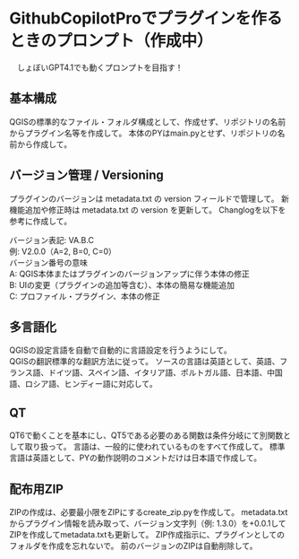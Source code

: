 # GithubCopilotProでプラグインを作るときのプロンプト（作成中）
　しょぼいGPT4.1でも動くプロンプトを目指す！

## 基本構成
QGISの標準的なファイル・フォルダ構成として、作成せず、リポジトリの名前からプラグイン名等を作成して。
本体のPYはmain.pyとせず、リポジトリの名前から作成して。

## バージョン管理 / Versioning
プラグインのバージョンは metadata.txt の version フィールドで管理して。
新機能追加や修正時は metadata.txt の version を更新して。
Changlogを以下を参考に作成して。

バージョン表記: VA.B.C  
例: V2.0.0（A=2, B=0, C=0）  
バージョン番号の意味  
A: QGIS本体またはプラグインのバージョンアップに伴う本体の修正  
B: UIの変更（プラグインの追加等含む）、本体の簡易な機能追加  
C: プロファイル・プラグイン、本体の修正  

## 多言語化
QGISの設定言語を自動で自動的に言語設定を行うようにして。  
QGISの翻訳標準的な翻訳方法に従って。
ソースの言語は英語として、英語、フランス語、ドイツ語、スペイン語、イタリア語、ポルトガル語、日本語、中国語、ロシア語、ヒンディー語に対応して。

## QT
QT6で動くことを基本にし、QT5である必要のある関数は条件分岐にて別関数として取り扱って。
言語は、一般的に使われているものをすべて作成して。
標準言語は英語として、PYの動作説明のコメントだけは日本語で作成して。

## 配布用ZIP
ZIPの作成は、必要最小限をZIPにするcreate_zip.pyを作成して。
metadata.txtからプラグイン情報を読み取って、バージョン文字列（例: 1.3.0）を+0.0.1してZIPを作成してmetadata.txtも更新して。
ZIP作成指示に、プラグインとしてのフォルダを作成を忘れないで。
前のバージョンのZIPは自動削除して。



